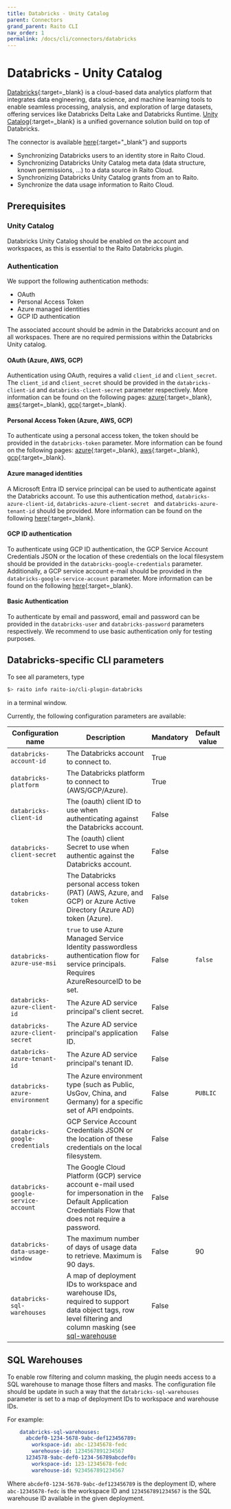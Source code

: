 ```yaml
---
title: Databricks - Unity Catalog
parent: Connectors
grand_parent: Raito CLI
nav_order: 1
permalink: /docs/cli/connectors/databricks
---
```


# Databricks - Unity Catalog

[Databricks](https://www.databricks.com/){:target=_blank} is a cloud-based data analytics platform that integrates data engineering, data science, and machine learning tools to enable seamless processing, analysis, and exploration of large datasets, offering services like Databricks Delta Lake and Databricks Runtime.
[Unity Catalog](https://www.databricks.com/product/unity-catalog){:target=_blank} is a unified governance solution build on top of Databricks.

The connector is available [here](https://github.com/raito-io/cli-plugin-databricks){:target="_blank"} and supports
* Synchronizing Databricks users to an identity store in Raito Cloud.
* Synchronizing Databricks Unity Catalog meta data (data structure, known permissions, ...) to a data source in Raito Cloud.
* Synchronizing Databricks Unity Catalog grants from an to Raito.
* Synchronize the data usage information to Raito Cloud.

## Prerequisites
### Unity Catalog
Databricks Unity Catalog should be enabled on the account and workspaces, as this is essential to the Raito Databricks plugin.

### Authentication
We support the following authentication methods:
- OAuth 
- Personal Access Token
- Azure managed identities
- GCP ID authentication

The associated account should be admin in the Databricks account and on all workspaces.
There are no required permissions within the Databricks Unity catalog.

#### OAuth (Azure, AWS, GCP)
Authentication using OAuth, requires a valid `client_id` and `client_secret`.
The `client_id` and `client_secret` should be provided in the `databricks-client-id` and `databricks-client-secret` parameter respectively.
More information can be found on the following pages: [azure](https://learn.microsoft.com/en-us/azure/databricks/dev-tools/auth/oauth-m2m){:target=_blank}, [aws](https://docs.databricks.com/en/dev-tools/auth/oauth-m2m.html){:target=_blank}, [gcp](https://docs.gcp.databricks.com/en/dev-tools/auth/oauth-m2m.html){:target=_blank}.

#### Personal Access Token (Azure, AWS, GCP)
To authenticate using a personal access token, the token should be provided in the `databricks-token` parameter.
More information can be found on the following pages: [azure](https://learn.microsoft.com/en-us/azure/databricks/dev-tools/auth/pat){:target=_blank}, [aws](https://docs.databricks.com/en/dev-tools/auth/pat.html){:target=_blank}, [gcp](https://docs.gcp.databricks.com/en/dev-tools/auth/pat.html){:target=_blank}.

#### Azure managed identities
A Microsoft Entra ID service principal can be used to authenticate against the Databricks account.
To use this authentication method, `databricks-azure-client-id`, `databricks-azure-client-secret ` and `databricks-azure-tenant-id` should be provided.
More information can be found on the following [here](https://learn.microsoft.com/en-us/azure/databricks/dev-tools/auth/azure-sp){:target=_blank}.

#### GCP ID authentication
To authenticate using GCP ID authentication, the GCP Service Account Credentials JSON or the location of these credentials on the local filesystem should be provided in the `databricks-google-credentials` parameter.
Additionally, a GCP service account e-mail should be provided in the `databricks-google-service-account` parameter.
More information can be found on the following [here](https://docs.gcp.databricks.com/en/dev-tools/google-creds-auth.html){:target=_blank}.

#### Basic Authentication
To authenticate by email and password, email and password can be provided in the `databricks-user` and `databricks-password` parameters respectively.
We recommend to use basic authentication only for testing purposes.

## Databricks-specific CLI parameters

To see all parameters, type
```bash
$> raito info raito-io/cli-plugin-databricks
```
in a terminal window.

Currently, the following configuration parameters are available:

| Configuration name                  | Description                                                                                                                                                               | Mandatory | Default value |
|-------------------------------------|---------------------------------------------------------------------------------------------------------------------------------------------------------------------------|-----------|---------------|
| `databricks-account-id`             | The Databricks account to connect to.                                                                                                                                     | True      |               |
| `databricks-platform`               | The Databricks platform to connect to (AWS/GCP/Azure).                                                                                                                    | True      |               |
| `databricks-client-id`              | The (oauth) client ID to use when authenticating against the Databricks account.                                                                                          | False     |               |
| `databricks-client-secret `         | The (oauth) client Secret to use when authentic against the Databricks account.                                                                                           | False     |               |
| `databricks-token`                  | The Databricks personal access token (PAT) (AWS, Azure, and GCP) or Azure Active Directory (Azure AD) token (Azure).                                                      | False     |               |
| `databricks-azure-use-msi `         | `true` to use Azure Managed Service Identity passwordless authentication flow for service principals. Requires AzureResourceID to be set.                                 | False     | `false`       |
| `databricks-azure-client-id`        | The Azure AD service principal's client secret.                                                                                                                           | False     |               |
| `databricks-azure-client-secret `   | The Azure AD service principal's application ID.                                                                                                                          | False     |               |
| `databricks-azure-tenant-id`        | The Azure AD service principal's tenant ID.                                                                                                                               | False     |               |
| `databricks-azure-environment`      | The Azure environment type (such as Public, UsGov, China, and Germany) for a specific set of API endpoints.                                                               | False     | `PUBLIC`      |
| `databricks-google-credentials`     | GCP Service Account Credentials JSON or the location of these credentials on the local filesystem.                                                                        | False     |               |
| `databricks-google-service-account` | The Google Cloud Platform (GCP) service account e-mail used for impersonation in the Default Application Credentials Flow that does not require a password.               | False     |               |
| `databricks-data-usage-window`      | The maximum number of days of usage data to retrieve. Maximum is 90 days.                                                                                                 | False     | 90            |
| `databricks-sql-warehouses`         | A map of deployment IDs to workspace and warehouse IDs, required to support data object tags, row level filtering and column masking (see [sql-warehouse](#sqlwarehouses) | False     |               |

## SQL Warehouses
To enable row filtering and column masking, the plugin needs access to a SQL warehouse to manage those filters and masks.
The configuration file should be update in such a way that the `databricks-sql-warehouses` parameter is set to a map of deployment IDs to workspace and warehouse IDs.

For example:
```yaml
    databricks-sql-warehouses:
      abcdef0-1234-5678-9abc-def123456789:
        workspace-id: abc-12345678-fedc
        warehouse-id: 1234567891234567  
      1234578-9abc-def0-1234-56789abcdef0:
        workspace-id: 123-12345678-fedc
        warehouse-id: 9234567891234567  
```
Where `abcdef0-1234-5678-9abc-def123456789` is the deployment ID, where `abc-12345678-fedc` is the workspace ID and `1234567891234567` is the SQL warehouse ID available in the given deployment.